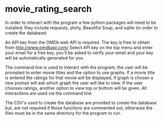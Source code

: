 # movie_rating_search

In order to interact with the program a few python packages will need to be installed; they include requests, plotly, Beautiful Soup, and sqlite (in order to create the database) 

An API key from the OMDb web API is required. The key is free to obtain from http://www.omdbapi.com/ 
  Select API key on the top menu and enter your email for a free key, you'll be asked to verify your email and your key will be automatically generated for you.
  
The command line is used to interact with the program, the user will be prompted to enter movie titles and the option to use graphs. If a movie title is entered the ratings for that movie will be displayed, if graph is chosen a new prompt will ask which graph the user will like to view. If the user chooses ratings, another option to view top or bottom will be given. All interactions are used via the command line. 

The CSV's used to create the database are provided to create the database but, are not required if those functions are commented out, otherwise the files must be in the same directory for the program to run. 
